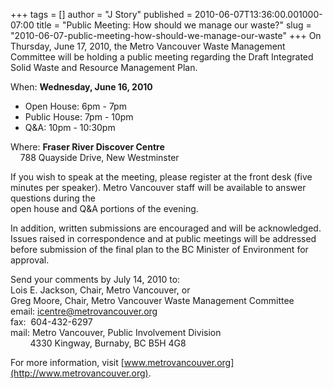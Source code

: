 +++
tags = []
author = "J Story"
published = 2010-06-07T13:36:00.001000-07:00
title = "Public Meeting: How should we manage our waste?"
slug = "2010-06-07-public-meeting-how-should-we-manage-our-waste"
+++
On Thursday, June 17, 2010, the Metro Vancouver Waste Management
Committee will be holding a public meeting regarding the Draft
Integrated Solid Waste and Resource Management Plan.  
  
When: **Wednesday, June 16, 2010**  
-   Open House: 6pm - 7pm
-   Public House: 7pm - 10pm
-   Q&A: 10pm - 10:30pm

Where: **Fraser River Discover Centre**  
    788 Quayside Drive, New Westminster  
  
If you wish to speak at the meeting, please register at the front desk
(five minutes per speaker). Metro Vancouver staff will be available to
answer questions during the  
open house and Q&A portions of the evening.  
  
In addition, written submissions are encouraged and will be
acknowledged. Issues raised in correspondence and at public meetings
will be addressed before submission of the final plan to the BC Minister
of Environment for approval.  
  
Send your comments by July 14, 2010 to:  
Lois E. Jackson, Chair, Metro Vancouver, or  
Greg Moore, Chair, Metro Vancouver Waste Management Committee  
email: icentre@metrovancouver.org  
fax:  604-432-6297  
mail: Metro Vancouver, Public Involvement Division  
        4330 Kingway, Burnaby, BC B5H 4G8  
  
For more information, visit
[www.metrovancouver.org](http://www.metrovancouver.org).
